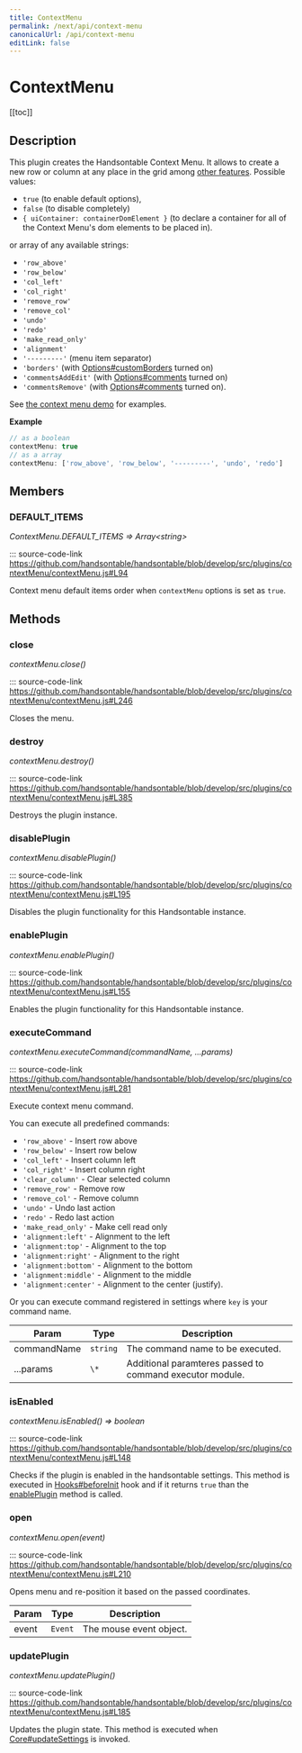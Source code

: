```yaml
---
title: ContextMenu
permalink: /next/api/context-menu
canonicalUrl: /api/context-menu
editLink: false
---
```


# ContextMenu

[[toc]]

## Description


This plugin creates the Handsontable Context Menu. It allows to create a new row or column at any place in the
grid among [other features](https://handsontable.com/docs/demo-context-menu.html).
Possible values:
* `true` (to enable default options),
* `false` (to disable completely)
* `{ uiContainer: containerDomElement }` (to declare a container for all of the Context Menu's dom elements to be placed in).

or array of any available strings:
* `'row_above'`
* `'row_below'`
* `'col_left'`
* `'col_right'`
* `'remove_row'`
* `'remove_col'`
* `'undo'`
* `'redo'`
* `'make_read_only'`
* `'alignment'`
* `'---------'` (menu item separator)
* `'borders'` (with [Options#customBorders](./Options/#customBorders) turned on)
* `'commentsAddEdit'` (with [Options#comments](./Options/#comments) turned on)
* `'commentsRemove'` (with [Options#comments](./Options/#comments) turned on).

See [the context menu demo](https://handsontable.com/docs/demo-context-menu.html) for examples.

**Example**  
```js
// as a boolean
contextMenu: true
// as a array
contextMenu: ['row_above', 'row_below', '---------', 'undo', 'redo']
```

## Members

### DEFAULT_ITEMS

_ContextMenu.DEFAULT\_ITEMS ⇒ Array&lt;string&gt;_

::: source-code-link https://github.com/handsontable/handsontable/blob/develop/src/plugins/contextMenu/contextMenu.js#L94

Context menu default items order when `contextMenu` options is set as `true`.


## Methods

### close

_contextMenu.close()_

::: source-code-link https://github.com/handsontable/handsontable/blob/develop/src/plugins/contextMenu/contextMenu.js#L246

Closes the menu.



### destroy

_contextMenu.destroy()_

::: source-code-link https://github.com/handsontable/handsontable/blob/develop/src/plugins/contextMenu/contextMenu.js#L385

Destroys the plugin instance.



### disablePlugin

_contextMenu.disablePlugin()_

::: source-code-link https://github.com/handsontable/handsontable/blob/develop/src/plugins/contextMenu/contextMenu.js#L195

Disables the plugin functionality for this Handsontable instance.



### enablePlugin

_contextMenu.enablePlugin()_

::: source-code-link https://github.com/handsontable/handsontable/blob/develop/src/plugins/contextMenu/contextMenu.js#L155

Enables the plugin functionality for this Handsontable instance.



### executeCommand

_contextMenu.executeCommand(commandName, ...params)_

::: source-code-link https://github.com/handsontable/handsontable/blob/develop/src/plugins/contextMenu/contextMenu.js#L281

Execute context menu command.

You can execute all predefined commands:
 * `'row_above'` - Insert row above
 * `'row_below'` - Insert row below
 * `'col_left'` - Insert column left
 * `'col_right'` - Insert column right
 * `'clear_column'` - Clear selected column
 * `'remove_row'` - Remove row
 * `'remove_col'` - Remove column
 * `'undo'` - Undo last action
 * `'redo'` - Redo last action
 * `'make_read_only'` - Make cell read only
 * `'alignment:left'` - Alignment to the left
 * `'alignment:top'` - Alignment to the top
 * `'alignment:right'` - Alignment to the right
 * `'alignment:bottom'` - Alignment to the bottom
 * `'alignment:middle'` - Alignment to the middle
 * `'alignment:center'` - Alignment to the center (justify).

Or you can execute command registered in settings where `key` is your command name.


| Param | Type | Description |
| --- | --- | --- |
| commandName | `string` | The command name to be executed. |
| ...params | `\*` | Additional paramteres passed to command executor module. |



### isEnabled

_contextMenu.isEnabled() ⇒ boolean_

::: source-code-link https://github.com/handsontable/handsontable/blob/develop/src/plugins/contextMenu/contextMenu.js#L148

Checks if the plugin is enabled in the handsontable settings. This method is executed in [Hooks#beforeInit](./Hooks/#beforeInit)
hook and if it returns `true` than the [enablePlugin](#ContextMenu+enablePlugin) method is called.



### open

_contextMenu.open(event)_

::: source-code-link https://github.com/handsontable/handsontable/blob/develop/src/plugins/contextMenu/contextMenu.js#L210

Opens menu and re-position it based on the passed coordinates.


| Param | Type | Description |
| --- | --- | --- |
| event | `Event` | The mouse event object. |



### updatePlugin

_contextMenu.updatePlugin()_

::: source-code-link https://github.com/handsontable/handsontable/blob/develop/src/plugins/contextMenu/contextMenu.js#L185

Updates the plugin state. This method is executed when [Core#updateSettings](./Core/#updateSettings) is invoked.


